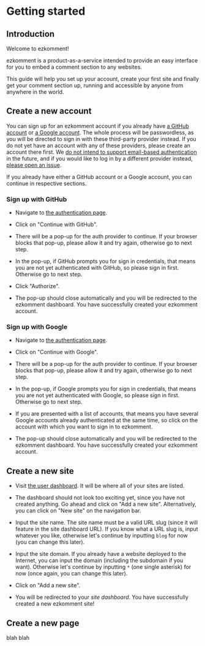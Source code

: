 # Getting started

## Introduction

Welcome to ezkomment!

ezkomment is a product-as-a-service intended to provide an easy interface for you to embed a comment section to any websites.

This guide will help you set up your account, create your first site and finally get your comment section up, running and accessible by anyone from anywhere in the world.

## Create a new account

You can sign up for an ezkomment account if you already have [a GitHub account](https://github.com) or [a Google account](https://google.com). The whole process will be passwordless, as you will be directed to sign in with these third-party provider instead. If you do not yet have an account with any of these providers, please create an account there first. We [do not intend to support email-based authentication](https://github.com/joulev/ezkomment/discussions/59) in the future, and if you would like to log in by a different provider instead, [please open an issue](https://github.com/joulev/ezkomment/issues/new).

If you already have either a GitHub account or a Google account, you can continue in respective sections.

### Sign up with GitHub

- Navigate to [the authentication page](https://ezkomment.joulev.dev/auth).

- Click on "Continue with GitHub".

- There will be a pop-up for the auth provider to continue. If your browser blocks that pop-up, please allow it and try again, otherwise go to next step.

- In the pop-up, if GitHub prompts you for sign in credentials, that means you are not yet authenticated with GitHub, so please sign in first. Otherwise go to next step.

- Click "Authorize".

- The pop-up should close automatically and you will be redirected to the ezkomment dashboard. You have successfully created your ezkomment account.

### Sign up with Google

- Navigate to [the authentication page](https://ezkomment.joulev.dev/auth).

- Click on "Continue with Google".

- There will be a pop-up for the auth provider to continue. If your browser blocks that pop-up, please allow it and try again, otherwise go to next step.

- In the pop-up, if Google prompts you for sign in credentials, that means you are not yet authenticated with Google, so please sign in first. Otherwise go to next step.

- If you are presented with a list of accounts, that means you have several Google accounts already authenticated at the same time, so click on the account with which you want to sign in to ezkomment.

- The pop-up should close automatically and you will be redirected to the ezkomment dashboard. You have successfully created your ezkomment account.

## Create a new site

- Visit [the user dashboard](https://ezkomment.joulev.dev/app/dashboard). It will be where all of your sites are listed.

- The dashboard should not look too exciting yet, since you have not created anything. Go ahead and click on "Add a new site". Alternatively, you can click on "New site" on the navigation bar.

- Input the site name. The site name must be a valid URL slug (since it will feature in the site dashboard URL). If you know what a URL slug is, input whatever you like, otherwise let's continue by inputting `blog` for now (you can change this later).

- Input the site domain. If you already have a website deployed to the Internet, you can input the domain (including the subdomain if you want). Otherwise let's continue by inputting `*` (one single asterisk) for now (once again, you can change this later).

- Click on "Add a new site".

- You will be redirected to your _site dashboard_. You have successfully created a new ezkomment site!

## Create a new page

blah blah
